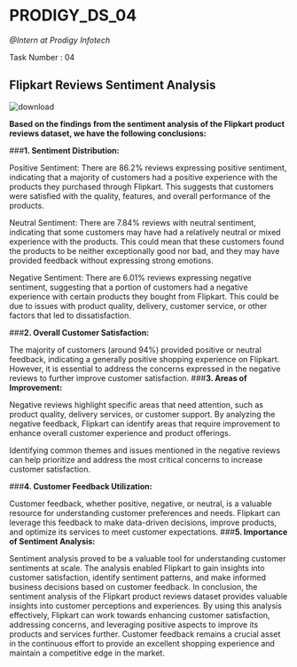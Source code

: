 # PRODIGY_DS_04
*@Intern at Prodigy Infotech*

Task Number : 04
## Flipkart Reviews Sentiment Analysis
![download](https://github.com/shubham19nijwala/PRODIGY_DS_04/assets/130289158/e927611a-4b62-4614-a0c5-5c18e7042701)

**Based on the findings from the sentiment analysis of the Flipkart product reviews dataset, we have the following conclusions:**

###**1. Sentiment Distribution:**

Positive Sentiment: There are 86.2% reviews expressing positive sentiment, indicating that a majority of customers had a positive experience with the products they purchased through Flipkart. This suggests that customers were satisfied with the quality, features, and overall performance of the products.

Neutral Sentiment: There are 7.84% reviews with neutral sentiment, indicating that some customers may have had a relatively neutral or mixed experience with the products. This could mean that these customers found the products to be neither exceptionally good nor bad, and they may have provided feedback without expressing strong emotions.

Negative Sentiment: There are 6.01% reviews expressing negative sentiment, suggesting that a portion of customers had a negative experience with certain products they bought from Flipkart. This could be due to issues with product quality, delivery, customer service, or other factors that led to dissatisfaction.

###**2. Overall Customer Satisfaction:**

The majority of customers (around 94%) provided positive or neutral feedback, indicating a generally positive shopping experience on Flipkart. However, it is essential to address the concerns expressed in the negative reviews to further improve customer satisfaction.
###**3. Areas of Improvement:**

Negative reviews highlight specific areas that need attention, such as product quality, delivery services, or customer support. By analyzing the negative feedback, Flipkart can identify areas that require improvement to enhance overall customer experience and product offerings.

Identifying common themes and issues mentioned in the negative reviews can help prioritize and address the most critical concerns to increase customer satisfaction.

###**4. Customer Feedback Utilization:**

Customer feedback, whether positive, negative, or neutral, is a valuable resource for understanding customer preferences and needs. Flipkart can leverage this feedback to make data-driven decisions, improve products, and optimize its services to meet customer expectations.
###**5. Importance of Sentiment Analysis:**

Sentiment analysis proved to be a valuable tool for understanding customer sentiments at scale. The analysis enabled Flipkart to gain insights into customer satisfaction, identify sentiment patterns, and make informed business decisions based on customer feedback.
In conclusion, the sentiment analysis of the Flipkart product reviews dataset provides valuable insights into customer perceptions and experiences. By using this analysis effectively, Flipkart can work towards enhancing customer satisfaction, addressing concerns, and leveraging positive aspects to improve its products and services further. Customer feedback remains a crucial asset in the continuous effort to provide an excellent shopping experience and maintain a competitive edge in the market.
